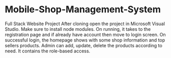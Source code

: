 # Mobile-Shop-Management-System
Full Stack Website Project
After cloning open the project in Microsoft Visual Studio.
Make sure to install node modules.
On running, it takes to the registration page and if already have account then move to login screen.
On successful login, the homepage shows with some shop information and top sellers products.
Admin can add, update, delete the products according to need.
It contains the role-based access.
